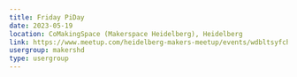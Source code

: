 ```yaml
---
title: Friday PiDay
date: 2023-05-19
location: CoMakingSpace (Makerspace Heidelberg), Heidelberg
link: https://www.meetup.com/heidelberg-makers-meetup/events/wdbltsyfchbzb/
usergroup: makershd
type: usergroup
---
```

